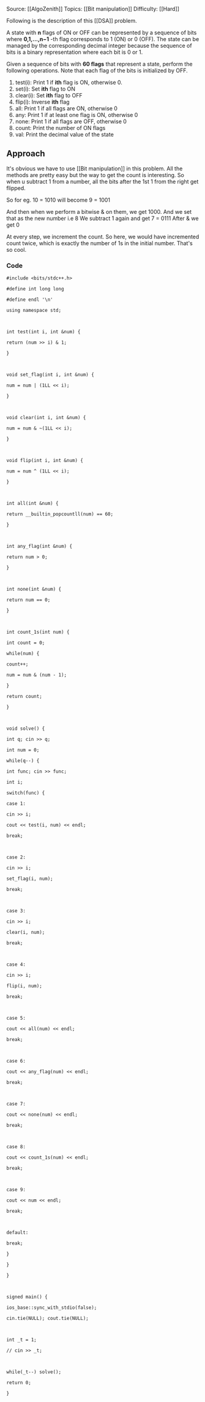 Source: [[AlgoZenith]]
Topics: [[Bit manipulation]]
Difficulty: [[Hard]]

Following is the description of this [[DSA]] problem. 

A state with **n** flags of ON or OFF can be represented by a sequence of bits where **0,1,...,n−1** -th flag corresponds to 1 (ON) or 0 (OFF). The state can be managed by the corresponding decimal integer because the sequence of bits is a binary representation where each bit is 0 or 1.

Given a sequence of bits with **60 flags** that represent a state, perform the following operations. Note that each flag of the bits is initialized by OFF.

1. test(i): Print 1 if **ith** flag is ON, otherwise 0.
2. set(i): Set **ith** flag to ON
3. clear(i): Set **ith** flag to OFF
4. flip(i): Inverse **ith** flag
5. all: Print 1 if all flags are ON, otherwise 0
6. any: Print 1 if at least one flag is ON, otherwise 0
7. none: Print 1 if all flags are OFF, otherwise 0
8. count: Print the number of ON flags
9. val: Print the decimal value of the state

## Approach
It's obvious we have to use [[Bit manipulation]] in this problem. 
All the methods are pretty easy but the way to get the count is interesting.
So when u subtract 1 from a number, all the bits after the 1st 1 from the right get flipped.

So for eg. 10 = 1010
will become
9 = 1001

And then when we perform a bitwise & on them, we get 1000. 
And we set that as the new number i.e 8
We subtract 1 again and get 7 = 0111
After & we get 0

At every step, we increment the count. So here, we would have incremented count twice, which is exactly the number of 1s in the initial number. That's so cool. 

### Code 
```
#include <bits/stdc++.h>

#define int long long

#define endl '\n'

using namespace std;

  

int test(int i, int &num) {

return (num >> i) & 1;

}

  

void set_flag(int i, int &num) {

num = num | (1LL << i);

}

  

void clear(int i, int &num) {

num = num & ~(1LL << i);

}

  

void flip(int i, int &num) {

num = num ^ (1LL << i);

}

  

int all(int &num) {

return __builtin_popcountll(num) == 60;

}

  

int any_flag(int &num) {

return num > 0;

}

  

int none(int &num) {

return num == 0;

}

  

int count_1s(int num) {

int count = 0;

while(num) {

count++;

num = num & (num - 1);

}

return count;

}

  

void solve() {

int q; cin >> q;

int num = 0;

while(q--) {

int func; cin >> func;

int i;

switch(func) {

case 1:

cin >> i;

cout << test(i, num) << endl;

break;

  

case 2:

cin >> i;

set_flag(i, num);

break;

  

case 3:

cin >> i;

clear(i, num);

break;

  

case 4:

cin >> i;

flip(i, num);

break;

  

case 5:

cout << all(num) << endl;

break;

  

case 6:

cout << any_flag(num) << endl;

break;

  

case 7:

cout << none(num) << endl;

break;

  

case 8:

cout << count_1s(num) << endl;

break;

  

case 9:

cout << num << endl;

break;

  

default:

break;

}

}

}

  

signed main() {

ios_base::sync_with_stdio(false);

cin.tie(NULL); cout.tie(NULL);

  

int _t = 1;

// cin >> _t;

  

while(_t--) solve();

return 0;

}
```
